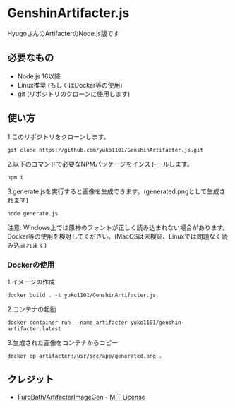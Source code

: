 # GenshinArtifacter.js
HyugoさんのArtifacterのNode.js版です


## 必要なもの
- Node.js 16以降
- Linux推奨 (もしくはDocker等の使用)
- git (リポジトリのクローンに使用します)

## 使い方

1.このリポジトリをクローンします。
```shell
git clone https://github.com/yuko1101/GenshinArtifacter.js.git
```

2.以下のコマンドで必要なNPMパッケージをインストールします。
```shell
npm i
```

3.generate.jsを実行すると画像を生成できます。(generated.pngとして生成されます)
```shell
node generate.js
```

注意: Windows上では原神のフォントが正しく読み込まれない場合があります。
Docker等の使用を検討してください。(MacOSは未検証、Linuxでは問題なく読み込まれます)

### Dockerの使用
1.イメージの作成
```shell
docker build . -t yuko1101/GenshinArtifacter.js
```

2.コンテナの起動
```shell
docker container run --name artifacter yuko1101/genshin-artifacter:latest
```

3.生成された画像をコンテナからコピー
```shell
docker cp artifacter:/usr/src/app/generated.png .
```
## クレジット
- [FuroBath/ArtifacterImageGen](https://github.com/FuroBath/ArtifacterImageGen) - [MIT License](https://github.com/FuroBath/ArtifacterImageGen/blob/master/LICENSE)